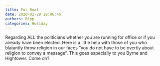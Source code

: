 ```yaml
---
title: For Real
date: 2020-02-29 19:06:46
authors: Ripp
categories: Holiday
---
```


 Regarding ALL the politicians whether you are running for office or if you already have been elected. Here is a little help with those of you who blatantly throw religion in our faces “you do not have to be overtly about religion to convey a message”. This goes especially to you Byrne and Hightower.  Come on?